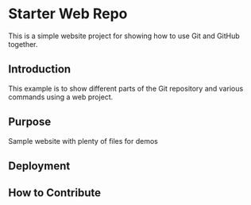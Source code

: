 # Starter Web Repo

This is a simple website project for showing how to use Git and GitHub together.

## Introduction

This example is to show different parts of the Git repository and various commands using a web project.

## Purpose
Sample website with plenty of files for demos

## Deployment

## How to Contribute
